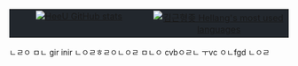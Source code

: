 <table style="width: 100%; background-color: #22272d; border-collapse: collapse;">
  <tr style="background-color: #22272d;">
    <td style="width: 50%; text-align: center; vertical-align: top; background-color: #22272d;">
      <a href="#"><img title="HeeU GitHub stats" src="https://github-readme-stats.vercel.app/api?username=khellang&show_icons=true&count_private=true&hide_rank=false&include_all_commits=true&title_color=adbac7&icon_color=3ad253&text_color=768390&bg_color=22272d&hide_border=true" align="center"></a>
    </td>
    <td style="width: 50%; text-align: center; vertical-align: top; background-color: #22272d;">
      <a href="#"><img title="김근형좆 Hellang's most used languages" src="https://github-readme-stats.vercel.app/api/top-langs/?username=khellang&langs_count=6&layout=compact&title_color=adbac7&text_color=768390&bg_color=22272d&hide_border=true" align="center"></a>
    </td>
  </tr>
</table>
ㄴㄹㅇ
ㅁㄴ
gir inir
ㄴㅇㄹㅎㄹㅇㄴㅇㄹ
ㅁㄴㅇ
cvbㅇㄹㄴ
 ㅜvc
ㅇㄴfgd
ㄴㅇㄹ
